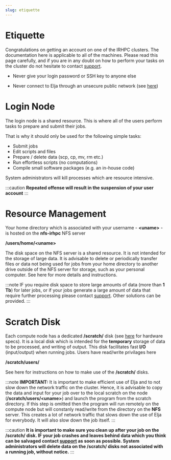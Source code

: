```yaml
---
slug: etiquette
---
```


# Etiquette

Congratulations on getting an account on one of the IRHPC clusters. The documentation here is applicable to all of the machines. Please read this page carefully, and if you are in any doubt on how to perform your tasks on the cluster do not hesitate to contact [support](mailto:help@hi.is).

- Never give your login password or SSH key to anyone else

- Never connect to Elja through an unsecure public network (see [here](docs/connecting/general))


# Login Node

The login node is a shared resource. This is where all of the users perform tasks to prepare and submit their jobs. 

That is why it should only be used for the following simple tasks:
- Submit jobs
- Edit scripts and files
- Prepare / delete data (scp, cp, mv, rm etc.)
- Run effortless scripts (no computations)
- Compile small software packages (e.g. an in-house code)

System administrators will kill processes which are resource intensive.

:::caution
**Repeated offense will result in the suspension of your user account**
:::


# Resource Management

Your home directory which is associated with your username - **<uname\>** - is hosted on the **nfs-irhpc** NFS server 

**/users/home/<uname\>**

The disk space on the NFS server is a shared resource. It is not intended for the storage of large data. It is advisable to delete or periodically transfer files or data not being used for jobs from your home directory to another drive outside of the NFS server for storage, such as your personal computer. See here for more details and instructions.

:::note
IF you require disk space to store large amounts of data (more than **1 Tb**) for later jobs, or if your jobs generate a large amount of data that require further processing please contact [support](mailto:help@hi.is). Other solutions can be provided.
:::

# Scratch Disk

Each compute node has a dedicated **/scratch/** disk (see [here](docs/hardware/specs) for hardware specs). It is a local disk which is intended for the **temporary** storage of data to be processed, and writing of output. This disk facilitates fast **I/O** (input/output) when running jobs. Users have read/write privilages here

**/scratch/users/**

See here for instructions on how to make use of the **/scratch/** disks.

:::note
**IMPORTANT:** It is important to make efficient use of Elja and to not slow down the network traffic on the cluster. Hence, it is advisable to copy the data and input for your job over to the local scratch on the node (**/scratch/users/<uname\>**) and launch the program from the scratch directory. If this step is omitted then the program will run remotely on the compute node but will constanly read/write from the directory on the **NFS** server. This creates a lot of network traffic that slows down the use of Elja for everybody. It will also slow down the job itself.
:::

:::caution
**It is important to make sure you clean up after your job on the /scratch/ disk. IF your job crashes and leaves behind data which you think can be salvaged contact [support](mailto:help@hi.is) as soon as possible. System administrators will delete data on the /scratch/ disks not associated with a running job, without notice.**
:::
